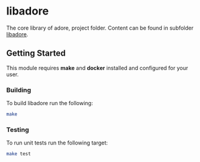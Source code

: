 <!--
********************************************************************************
* Copyright (C) 2017-2020 German Aerospace Center (DLR). 
* Eclipse ADORe, Automated Driving Open Research https://eclipse.org/adore
*
* This program and the accompanying materials are made available under the 
* terms of the Eclipse Public License 2.0 which is available at
* http://www.eclipse.org/legal/epl-2.0.
*
* SPDX-License-Identifier: EPL-2.0 
*
* Contributors: 
********************************************************************************
-->
# libadore
The core library of adore, project folder. Content can be found in subfolder [libadore](libadore).

## Getting Started
This module requires **make** and **docker** installed and configured for your user.

### Building
To build libadore run the following:
```bash
make
```

### Testing
To run unit tests run the following target:
```bash 
make test
```
